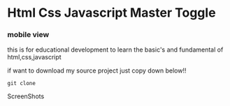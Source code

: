 # Html Css Javascript Master Toggle
### mobile view

this is for educational development to learn the basic's
and fundamental of html,css,javascript

if want to download my source project 
just copy down below!!

```shell
git clone 
```

ScreenShots
<img src="./image/desktop" alt=""/>
